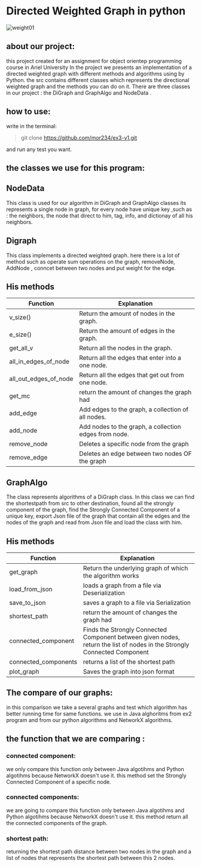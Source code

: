 # Directed Weighted Graph in python
![weight01](https://user-images.githubusercontent.com/74146562/104093717-f4c32800-5294-11eb-866b-8a922a9afa9d.gif)

## about our project:
this project created for an assignment for object orientep programming course in Ariel University
In the project we presents an implementation of a directed weighted graph with different methods and algorithms using by Python.
the src contains different classes which represents the directional weighted graph and the methods you can do on it.  There are three classes  in our project : the DiGraph and GraphAlgo and NodeData . 

## how to use:
write in the terminal:

>git clone https://github.com/mor234/ex3-v1.git   

and run any test you want. 

## the classes we use for this program:

## NodeData
This class is used for our algorithm in  DiGraph and GraphAlgo classes its represents a single node in graph, for every node have unique key ,such as : the neighbors, the node that direct to him, tag, info, and dictionay of all his neighbors.

## Digraph
This class implements a directed weighted graph.  here there is a lot of method such as  operate sum operations on the graph, removeNode,  AddNode ,  conncet between two nodes and put weight for the edge.


## His methods

| Function  | Explanation |
| ------------- | ------------- |
|   v_size()   |  Return the amount of nodes in the graph.    |
|    e_size()  |    Return the amount of edges in the graph.  |
|   get_all_v   |   Return all the nodes in the graph.   |
|    all_in_edges_of_node  |   Return all the edges that enter into a one node.   |
|    all_out_edges_of_node | Return all the edges that get out from one node.    |
|   get_mc   | return the amount of changes the graph had  |
|    add_edge  |  Add  edges to the graph, a collection of all nodes.    |
|     add_node |   Add nodes to the graph, a collection edges from node.  |
|     remove_node |  Deletes a specific node from the graph   |
|    remove_edge  | Deletes an edge between two nodes OF the graph     |


## GraphAlgo
The class represents algorithms of a DiGraph class. In this class we can find the shortestpath from src to other destination, found all the strongly component of the graph, find the Strongly Connected Component of a unique key, export Json file of the graph that contain all the edges and the nodes of the graph and read from Json file and load the class with him.

## His methods

| Function  | Explanation |
| ------------- | ------------- |
|   get_graph   | Return the underlying graph of which the algorithm works    |
|    load_from_json  |   loads a graph from a file via Deserialization  |
|   save_to_json   |  saves a graph to a file via Serialization   |
|  shortest_path  | return the amount of changes the graph had  |
|    connected_component  | Finds the Strongly Connected Component  between given nodes, return the list of nodes in the Strongly Connected Component    |
|     connected_components |  returns a list of the shortest path  |
|    plot_graph |  Saves the graph into json format   |

## The compare of our graphs:
in this comparison we take a several graphs and test which algorithm has better running time for same functions. we use in Java alghoritms from ex2 program and from our python algorithms and  NetworkX algorithms.

## the function that we are comparing :

### connected component: 
we only compare this function only between Java algotihms and Python algotihms because NetworkX doesn't use it.
this method set the Strongly Connected Component  of a specific node.
### connected components:
we are going to compare this function only between Java algotihms and Python algotihms because NetworkX doesn't use it. this method return all the connected components of the graph.

### shortest path:
returning the shortest path distance between two nodes in the graph and a list of nodes that represents the shortest path between this 2 nodes. 



